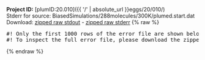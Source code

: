 **Project ID:** [plumID:20.010]({{ '/' | absolute_url }}eggs/20/010/)  
Stderr for source:  BiasedSimulations/288molecules/300K/plumed.start.dat   
Download: [zipped raw stdout](plumed.start.dat.plumed.stdout.txt.zip) - [zipped raw stderr](plumed.start.dat.plumed.stderr.txt.zip) 
{% raw %}
<pre>
#! Only the first 1000 rows of the error file are shown below
#! To inspect the full error file, please download the zipped raw stderr file above
</pre>
{% endraw %}
